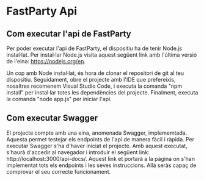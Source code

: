 # FastParty Api

## Com executar l'api de FastParty

Per poder executar l'api de FastParty, el dispositiu ha de tenir Node.js instal·lat.
Per instal·lar Node.js visita aquest següent link amb l'última versió de l'eina: https://nodejs.org/en.

Un cop amb Node instal·lat, és hora de clonar el repositori de git al teu dispositiu.
Seguidament, obre el projecte amb l'IDE que prefereixis, nosaltres recomenem Visual Studio Code, i executa la comanda "npm install" per instal·lar totes les dependències del projecte.
Finalment, executa la comanda "node app.js" per iniciar l'api.

## Com executar Swagger

El projecte compte amb una eina, anomenada Swagger, implememtada. Aquesta permet testejar els endpoints de l'api de manera fàcil i ràpida.
Per executar Swagger s'ha d'haver iniciat el projecte. Amb aquest executat, s'haurà d'accedir al navegador i introduir el següent link: http://localhost:3000/api-docs/.
Aquest link et portarà a la pàgina on s'han implementat tots els endpoints i les seves instruccions. Allà seràs capaç de comprovar el seu correcte funcionament. 

